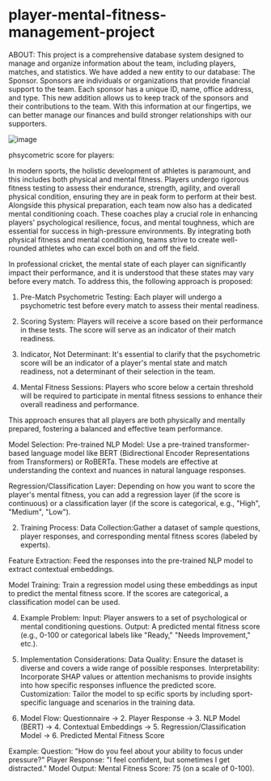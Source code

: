 # player-mental-fitness-management-project
ABOUT:
This  project is a comprehensive database system designed to manage and organize information about the team, including players, matches, and statistics. We have added a new entity to our database: The Sponsor. Sponsors are individuals or organizations that provide financial support to the team. Each sponsor has a unique ID, name, office address, and type. This new addition allows us to keep track of the sponsors and their contributions to the team. With this information at our fingertips, we can better manage our finances and build stronger relationships with our supporters.




![image](https://github.com/RAMANAN31/cricket-team-management-project-sql/assets/112418260/5ba88006-3a8e-4b40-9feb-6fe514e53bd0)

phsycometric score for players:

In modern sports, the holistic development of athletes is paramount, and this includes both physical and mental fitness. Players undergo rigorous fitness testing to assess their endurance, strength, agility, and overall physical condition, ensuring they are in peak form to perform at their best. Alongside this physical preparation, each team now also has a dedicated mental conditioning coach. These coaches play a crucial role in enhancing players' psychological resilience, focus, and mental toughness, which are essential for success in high-pressure environments. By integrating both physical fitness and mental conditioning, teams strive to create well-rounded athletes who can excel both on and off the field.


In professional cricket, the mental state of each player can significantly impact their performance, and it is understood that these states may vary before every match. To address this, the following approach is proposed:

1. Pre-Match Psychometric Testing: Each player will undergo a psychometric test before every match to assess their mental readiness.
  
2. Scoring System: Players will receive a score based on their performance in these tests. The score will serve as an indicator of their match readiness.

3. Indicator, Not Determinant: It's essential to clarify that the psychometric score will be an indicator of a player's mental state and match readiness, not a determinant of their selection in the team.

4. Mental Fitness Sessions: Players who score below a certain threshold will be required to participate in mental fitness sessions to enhance their overall readiness and performance.

This approach ensures that all players are both physically and mentally prepared, fostering a balanced and effective team performance.



Model Selection:
Pre-trained NLP Model:
Use a pre-trained transformer-based language model like BERT (Bidirectional Encoder Representations from Transformers) or RoBERTa. These models are effective at understanding the context and nuances in natural language responses.


Regression/Classification Layer:
Depending on how you want to score the player's mental fitness, you can add a regression layer (if the score is continuous) or a classification layer (if the score is categorical, e.g., "High", "Medium", "Low").


2. Training Process:
Data Collection:Gather a dataset of sample questions, player responses, and corresponding mental fitness scores (labeled by experts).


Feature Extraction:
Feed the responses into the pre-trained NLP model to extract contextual embeddings.


Model Training:
Train a regression model using these embeddings as input to predict the mental fitness score.
If the scores are categorical, a classification model can be used.


4. Example Problem:
Input: Player answers to a set of psychological or mental conditioning questions.
Output: A predicted mental fitness score (e.g., 0-100 or categorical labels like "Ready," "Needs Improvement," etc.).


6. Implementation Considerations:
Data Quality: Ensure the dataset is diverse and covers a wide range of possible responses.
Interpretability: Incorporate SHAP values or attention mechanisms to provide insights into how specific responses influence the predicted score.
Customization: Tailor the model to sp
ecific sports by including sport-specific language and scenarios in the training data.


8. Model Flow:
Questionnaire → 2. Player Response → 3. NLP Model (BERT) → 4. Contextual Embeddings → 5. Regression/Classification Model → 6. Predicted Mental Fitness Score


Example:
Question: "How do you feel about your ability to focus under pressure?"
Player Response: "I feel confident, but sometimes I get distracted."
Model Output: Mental Fitness Score: 75 (on a scale of 0-100).










